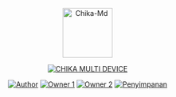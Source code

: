 <p align="center">
<img src="https://telegra.ph/file/a33a0742bd82075087684.jpg" alt="Chika-Md" width="100"/>


</p>
<p align="center">
<a href="#"><img title="CHIKA MULTI DEVICE" src="https://img.shields.io/badge/CHIKA MULTI DEVICE-green?colorA=%23ff0000&colorB=%23017e40&style=for-the-badge"></a>
</p>
<p align="center">
<a href="https://github.com/DikaArdnt"><img title="Author" src="https://img.shields.io/badge/Author-Dika-red.svg?style=for-the-badge&logo=github"></a>
<a href="https://github.com/riychdwayne"><img title="Owner 1" src="https://img.shields.io/badge/Own1-Riy-red.svg?style=for-the-badge&logo=github"></a>
<a href="https://github.com/MrR339"><img title="Owner 2" src="https://img.shields.io/badge/Own2-MrR339-red.svg?style=for-the-badge&logo=github"></a>
<a href="https://github.com/ScRecode"><img title="Penyimpanan" src="https://img.shields.io/badge/Penyimpanan-Anonimous-red.svg?style=for-the-badge&logo=github"></a>
</p>
